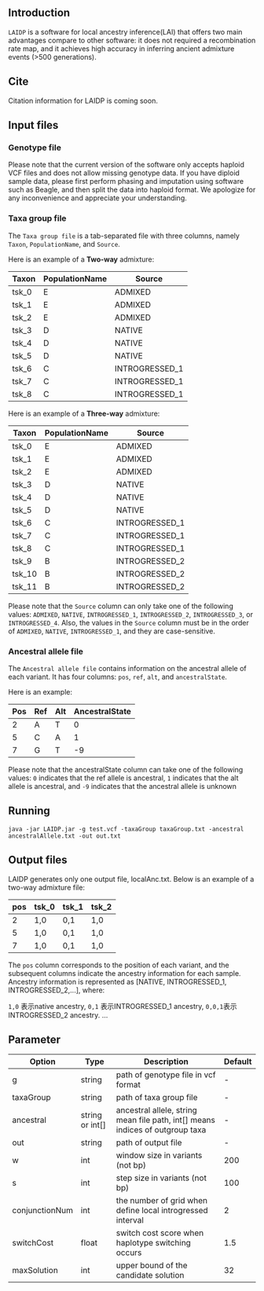 ## Introduction

`LAIDP` is a software for local ancestry inference(LAI) that offers two main advantages compare to other software: 
it does not required a recombination rate map, and it achieves high accuracy in inferring ancient admixture events 
(>500 generations).

## Cite

Citation information for LAIDP is coming soon.

## Input files

### Genotype file

Please note that the current version of the software only accepts haploid VCF files and does not allow missing genotype data. If you have diploid sample data, please first perform phasing and imputation using software such as Beagle, and then split the data into haploid format. We apologize for any inconvenience and appreciate your understanding.

### Taxa group file

The `Taxa group file` is a tab-separated file with three columns, namely `Taxon`, `PopulationName`, and `Source`. 

Here is an example of a **Two-way** admixture:

| Taxon | PopulationName | Source        |
|-------|----------------|---------------|
| tsk_0 | E              | ADMIXED       |
| tsk_1 | E              | ADMIXED       |
| tsk_2 | E              | ADMIXED       |
| tsk_3 | D              | NATIVE        |
| tsk_4 | D              | NATIVE        |
| tsk_5 | D              | NATIVE        |
| tsk_6 | C              | INTROGRESSED_1|
| tsk_7 | C              | INTROGRESSED_1|
| tsk_8 | C              | INTROGRESSED_1|



Here is an example of a **Three-way** admixture:

| Taxon | PopulationName | Source        |
|-------|----------------|---------------|
| tsk_0 | E              | ADMIXED       |
| tsk_1 | E              | ADMIXED       |
| tsk_2 | E              | ADMIXED       |
| tsk_3 | D              | NATIVE        |
| tsk_4 | D              | NATIVE        |
| tsk_5 | D              | NATIVE        |
| tsk_6 | C              | INTROGRESSED_1|
| tsk_7 | C              | INTROGRESSED_1|
| tsk_8 | C              | INTROGRESSED_1|
| tsk_9 | B              | INTROGRESSED_2|
| tsk_10 | B              | INTROGRESSED_2|
| tsk_11 | B              | INTROGRESSED_2|

Please note that the `Source` column can only take one of the following values: `ADMIXED`, `NATIVE`, `INTROGRESSED_1`, `INTROGRESSED_2`, `INTROGRESSED_3`, or `INTROGRESSED_4`. Also, the values in the `Source` column must be in the order of `ADMIXED`, `NATIVE`, `INTROGRESSED_1`, and they are case-sensitive.

### Ancestral allele file

The `Ancestral allele file` contains information on the ancestral allele of each variant. It has four columns: `pos`, `ref`, `alt`, and `ancestralState`.

Here is an example:

| Pos | Ref | Alt | AncestralState |
|-----|-----|-----|----------------|
| 2 | A | T | 0|
| 5 | C | A | 1|
| 7 | G | T | -9|

Please note that the ancestralState column can take one of the following values: `0` indicates that the ref allele is ancestral, `1` indicates that the alt allele is ancestral, and `-9` indicates that the ancestral allele is unknown

## Running

```
java -jar LAIDP.jar -g test.vcf -taxaGroup taxaGroup.txt -ancestral ancestralAllele.txt -out out.txt
```

## Output files

LAIDP generates only one output file, localAnc.txt. Below is an example of a two-way admixture file:


| pos | tsk_0 | tsk_1 | tsk_2 |
|-----|-------|-------|-------|
|2|1,0|0,1|1,0|
|5|1,0|0,1|1,0|
|7|1,0|0,1|1,0|

The `pos` column corresponds to the position of each variant, and the subsequent columns indicate the ancestry 
information for each sample. Ancestry information is represented as [NATIVE, INTROGRESSED_1, INTROGRESSED_2,...], where:

`1,0` 表示native ancestry,
`0,1` 表示INTROGRESSED_1 ancestry,
`0,0,1`表示INTROGRESSED_2 ancestry.
...

## Parameter

| Option | Type | Description | Default |
|--------|------|-------------|---------|
| g | string |path of genotype file in vcf format| - |
| taxaGroup | string | path of taxa group file | - |
| ancestral | string or int[] |ancestral allele, string mean file path, int[] means indices of outgroup taxa | - |
| out | string | path of output file | - |
| w | int | window size in variants (not bp) | 200 |
| s | int | step size in variants (not bp) | 100 |
| conjunctionNum | int | the number of grid when define local introgressed interval | 2 |
| switchCost | float | switch cost score when haplotype switching occurs | 1.5 |
| maxSolution | int | upper bound of the candidate solution | 32 |




